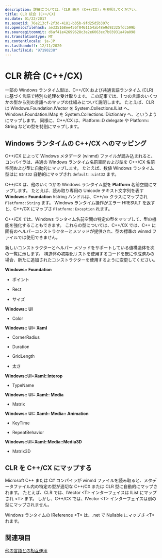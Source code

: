 ```yaml
---
description: 詳細については、「CLR 統合 (C++/CX)」を参照してください。
title: CLR 統合 (C++/CX)
ms.date: 01/22/2017
ms.assetid: 76e213cf-2f3d-4181-b35b-9fd25d5b307c
ms.openlocfilehash: ae335168ee456f0461154ab48e9d92325fdc599b
ms.sourcegitcommit: d6af41e42699628c3e2e6063ec7b03931a49a098
ms.translationtype: MT
ms.contentlocale: ja-JP
ms.lasthandoff: 12/11/2020
ms.locfileid: "97190238"
---
```

# <a name="clr-integration-ccx"></a>CLR 統合 (C++/CX)

一部の Windows ランタイム型は、C++/CX および共通言語ランタイム (CLR) に基づく言語で特別な処理を受け取ります。 この記事では、1 つの言語のいくつかの型から別の言語へのマップの仕組みについて説明します。 たとえば、CLR は Windows.Foundation.IVector を System.Collections.IList へ、Windows.Foundation.IMap を System.Collections.IDictionary へ、というようにマップします。 同様に、C++/CX は、Platform::D delegate や Platform:: String などの型を特別にマップします。

## <a name="mapping-the-windows-runtime-to-ccx"></a>Windows ランタイムの C++/CX へのマッピング

C++/CX によって Windows メタデータ (winmd) ファイルが読み込まれると、コンパイラは、共通の Windows ランタイム名前空間および型を C++/CX 名前空間および型に自動的にマップします。 たとえば、数値 Windows ランタイム型はに `UInt32` 自動的にマップされ `default::uint32` ます。

C++/CX は、他のいくつかの Windows ランタイム型を **Platform** 名前空間にマップします。 たとえば、読み取り専用の Unicode テキスト文字列を表す **Windows:: Foundation** hstring ハンドルは、C++/cx クラスにマップされ `Platform::String` ます。 Windows ランタイム操作がエラー HRESULT を返すと、C++/CX にマップさ `Platform::Exception` れます。

C++/CX では、Windows ランタイム名前空間の特定の型をマップして、型の機能を強化することもできます。 これらの型については、C++/CX では、C++ に固有のヘルパーコンストラクターとメソッドが提供され、型の標準の winmd ファイルでは使用できません。

新しいコンストラクターとヘルパー メソッドをサポートしている値構造体を次の一覧に示します。 構造体の初期化リストを使用するコードを既に作成済みの場合、新たに追加されたコンストラクターを使用するように変更してください。

**Windows:: Foundation**

- ポイント

- Rect

- サイズ

**Windows:: UI**

- Color

**Windows:: UI:: Xaml**

- CornerRadius

- Duration

- GridLength

- 太さ

**Windows::UI::Xaml::Interop**

- TypeName

**Windows:: UI:: Xaml:: Media**

- Matrix

**Windows:: UI:: Xaml:: Media:: Animation**

- KeyTime

- RepeatBehavior

**Windows::UI::Xaml::Media::Media3D**

- Matrix3D

## <a name="mapping-the-clr-to-ccx"></a>CLR を C++/CX にマップする

Microsoft C++ または C# コンパイラが winmd ファイルを読み取ると、メタデータファイル内の特定の型が適切な C++/CX または CLR 型に自動的にマップされます。 たとえば、CLR では、IVector \<T> インターフェイスは IList にマップされ \<T> ます。 しかし、C++/CX では、IVector \<T> インターフェイスは別の型にマップされません。

Windows ランタイムの IReference \<T> は、.net で Nullable にマップさ \<T> れます。

## <a name="see-also"></a>関連項目

[他の言語との相互運用](../cppcx/interoperating-with-other-languages-c-cx.md)
